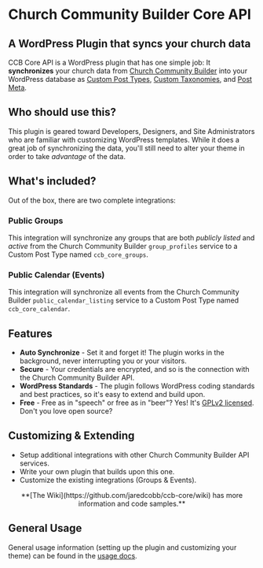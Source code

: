 # Church Community Builder Core API

## A WordPress Plugin that syncs your church data

CCB Core API is a WordPress plugin that has one simple job: It **synchronizes** your church data from [Church Community Builder](https://www.churchcommunitybuilder.com/) into your WordPress database as [Custom Post Types](https://codex.wordpress.org/Post_Types#Custom_Post_Types), [Custom Taxonomies](https://codex.wordpress.org/Taxonomies#Custom_Taxonomies), and [Post Meta](https://codex.wordpress.org/Custom_Fields).

## Who should use this?

This plugin is geared toward Developers, Designers, and Site Administrators who are familiar with customizing WordPress templates. While it does a great job of synchronizing the data, you'll still need to alter your theme in order to take *advantage* of the data.

## What's included?

Out of the box, there are two complete integrations:

### Public Groups

This integration will synchronize any groups that are both _publicly listed_ and _active_ from the Church Community Builder `group_profiles` service to a Custom Post Type named `ccb_core_groups`.

### Public Calendar (Events)

This integration will synchronize all events from the Church Community Builder `public_calendar_listing` service to a Custom Post Type named `ccb_core_calendar`.

## Features

* **Auto Synchronize** - Set it and forget it! The plugin works in the background, never interrupting you or your visitors.
* **Secure** - Your credentials are encrypted, and so is the connection with the Church Community Builder API.
* **WordPress Standards** - The plugin follows WordPress coding standards and best practices, so it's easy to extend and build upon.
* **Free** - Free as in "speech" or free as in "beer"? Yes! It's [GPLv2 licensed](https://tldrlegal.com/license/gnu-general-public-license-v2). Don't you love open source?

## Customizing & Extending

* Setup additional integrations with other Church Community Builder API services.
* Write your own plugin that builds upon this one.
* Customize the existing integrations (Groups & Events).

<center>**[The Wiki](https://github.com/jaredcobb/ccb-core/wiki) has more information and code samples.**</center>

## General Usage

General usage information (setting up the plugin and customizing your theme) can be found in the [usage docs](https://www.wpccb.com/documentation/).